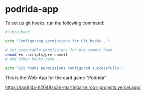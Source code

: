 # podrida-app

To set up git hooks, run the following command:

```bash
#!/bin/bash

echo "Configuring permissions for Git hooks..."

# Set executable permissions for pre-commit hook
chmod +x .scripts/pre-commit
# Add other hooks here ...

echo "Git hooks permissions configured successfully."
```

This is the Web-App for the card game "Podrida"

https://podrida-h2048zs3n-martinbarreiroos-projects.vercel.app/

